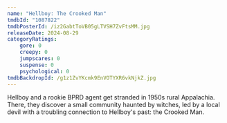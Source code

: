 ```yaml
---
name: "Hellboy: The Crooked Man"
tmdbId: "1087822"
tmdbPosterId: /iz2GabtToVB05gLTVSH7ZvFtsMM.jpg
releaseDate: 2024-08-29
categoryRatings:
    gore: 0
    creepy: 0
    jumpscares: 0
    suspense: 0
    psychological: 0
tmdbBackdropId: /g1z1ZvYKcmk9EnVOTYXR6vkNjkZ.jpg
---
```

Hellboy and a rookie BPRD agent get stranded in 1950s rural Appalachia. There, they discover a small community haunted by witches, led by a local devil with a troubling connection to Hellboy's past: the Crooked Man.
